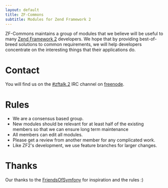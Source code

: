 ```yaml
---
layout: default
title: ZF-Commons
subtitle: Modules for Zend Framework 2
---
```


ZF-Commons maintains a group of modules that we believe will be useful to many [Zend Framework 2][zf2] developers. We hope that by providing best-of-breed solutions to common requirements, we will help developers concentrate on the interesting things that their applications do.

Contact
=======
You will find us on the [#zftalk.2][zft2] IRC channel on [freenode][freenode].


Rules
=====

 * We are a consensus based group.
 * New modules should be relevant for at least half of the existing members so that we can ensure long term maintenance
 * All members can edit all modules.
 * Please get a review from another member for any complicated work.
 * Like ZF2's development, we use feature branches for larger changes.
 

Thanks
======
Our thanks to the [FriendsOfSymfony][fos] for inspiration and the rules :)


[zf2]: http://framework.zend.com/zf2
[zft2]: irc://irc.freenode.org:6665/zftalk.2
[freenode]: http://freenode.org
[fos]: http://friendsofsymfony.github.com
